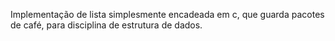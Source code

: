 Implementação de lista simplesmente encadeada em c, que guarda pacotes de café, para disciplina de estrutura de dados.
